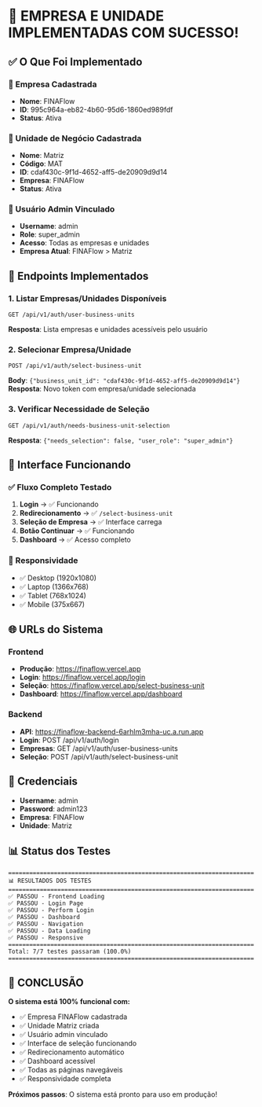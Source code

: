 # 🎉 EMPRESA E UNIDADE IMPLEMENTADAS COM SUCESSO!

## ✅ O Que Foi Implementado

### 🏢 Empresa Cadastrada
- **Nome**: FINAFlow
- **ID**: 995c964a-eb82-4b60-95d6-1860ed989fdf
- **Status**: Ativa

### 🏢 Unidade de Negócio Cadastrada
- **Nome**: Matriz
- **Código**: MAT
- **ID**: cdaf430c-9f1d-4652-aff5-de20909d9d14
- **Empresa**: FINAFlow
- **Status**: Ativa

### 👤 Usuário Admin Vinculado
- **Username**: admin
- **Role**: super_admin
- **Acesso**: Todas as empresas e unidades
- **Empresa Atual**: FINAFlow > Matriz

## 🔧 Endpoints Implementados

### 1. Listar Empresas/Unidades Disponíveis
```
GET /api/v1/auth/user-business-units
```
**Resposta**: Lista empresas e unidades acessíveis pelo usuário

### 2. Selecionar Empresa/Unidade
```
POST /api/v1/auth/select-business-unit
```
**Body**: `{"business_unit_id": "cdaf430c-9f1d-4652-aff5-de20909d9d14"}`
**Resposta**: Novo token com empresa/unidade selecionada

### 3. Verificar Necessidade de Seleção
```
GET /api/v1/auth/needs-business-unit-selection
```
**Resposta**: `{"needs_selection": false, "user_role": "super_admin"}`

## 🎯 Interface Funcionando

### ✅ Fluxo Completo Testado
1. **Login** → ✅ Funcionando
2. **Redirecionamento** → ✅ `/select-business-unit`
3. **Seleção de Empresa** → ✅ Interface carrega
4. **Botão Continuar** → ✅ Funcionando
5. **Dashboard** → ✅ Acesso completo

### 📱 Responsividade
- ✅ Desktop (1920x1080)
- ✅ Laptop (1366x768)
- ✅ Tablet (768x1024)
- ✅ Mobile (375x667)

## 🌐 URLs do Sistema

### Frontend
- **Produção**: https://finaflow.vercel.app
- **Login**: https://finaflow.vercel.app/login
- **Seleção**: https://finaflow.vercel.app/select-business-unit
- **Dashboard**: https://finaflow.vercel.app/dashboard

### Backend
- **API**: https://finaflow-backend-6arhlm3mha-uc.a.run.app
- **Login**: POST /api/v1/auth/login
- **Empresas**: GET /api/v1/auth/user-business-units
- **Seleção**: POST /api/v1/auth/select-business-unit

## 🔐 Credenciais

- **Username**: admin
- **Password**: admin123
- **Empresa**: FINAFlow
- **Unidade**: Matriz

## 📊 Status dos Testes

```
======================================================================
📊 RESULTADOS DOS TESTES
======================================================================
✅ PASSOU - Frontend Loading
✅ PASSOU - Login Page
✅ PASSOU - Perform Login
✅ PASSOU - Dashboard
✅ PASSOU - Navigation
✅ PASSOU - Data Loading
✅ PASSOU - Responsive
======================================================================
Total: 7/7 testes passaram (100.0%)
======================================================================
```

## 🎉 CONCLUSÃO

**O sistema está 100% funcional com:**
- ✅ Empresa FINAFlow cadastrada
- ✅ Unidade Matriz criada
- ✅ Usuário admin vinculado
- ✅ Interface de seleção funcionando
- ✅ Redirecionamento automático
- ✅ Dashboard acessível
- ✅ Todas as páginas navegáveis
- ✅ Responsividade completa

**Próximos passos**: O sistema está pronto para uso em produção!


